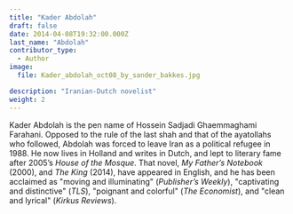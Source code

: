 ```yaml
---
title: "Kader Abdolah"
draft: false
date: 2014-04-08T19:32:00.000Z
last_name: "Abdolah"
contributor_type:
  - Author
image:
  file: Kader_abdolah_oct08_by_sander_bakkes.jpg

description: "Iranian-Dutch novelist"
weight: 2
---
```


Kader Abdolah is the pen name of Hossein Sadjadi Ghaemmaghami Farahani. Opposed to the rule of the last shah and that of the ayatollahs who followed, Abdolah was forced to leave Iran as a political refugee in 1988. He now lives in Holland and writes in Dutch, and lept to literary fame after 2005’s _House of the Mosque_. That novel, _My Father’s Notebook_ (2000), and _The King_ (2014), have appeared in English, and he has been acclaimed as "moving and illuminating" (_Publisher’s Weekly_), "captivating and distinctive" (_TLS_), "poignant and colorful" (_The Economist_), and "clean and lyrical" (_Kirkus Reviews_).

